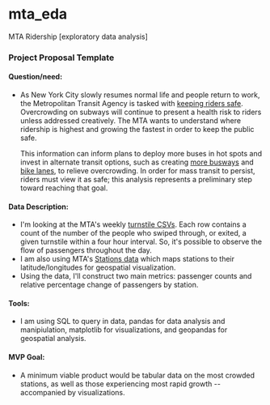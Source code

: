 # mta_eda
MTA Ridership [exploratory data analysis]

### Project Proposal Template

#### Question/need:

- As New York City slowly resumes normal life and people return to work, the Metropolitan Transit Agency is tasked with [keeping riders safe](https://www.wsj.com/articles/how-does-new-york-keep-transit-riders-safe-from-covid-19-trial-and-error-11609678802). Overcrowding on subways will continue to present a health risk to riders unless addressed creatively. The MTA wants to understand where ridership is highest and growing the fastest in order to keep the public safe. 

  This information can inform plans to deploy more buses in hot spots and invest in alternate transit options, such as creating [more busways](https://www.nytimes.com/2020/07/06/nyregion/mta-buses-nyc-coronavirus.html) and [bike lanes](https://www.nytimes.com/2021/01/28/nyregion/bike-brooklyn-bridge-de-blasio.html), to relieve overcrowding. In order for mass transit to persist, riders must view it as safe; this analysis represents a preliminary step toward reaching that goal.

#### Data Description:

- I'm looking at the MTA's weekly [turnstile CSVs](http://web.mta.info/developers/turnstile.html). Each row contains a count of the number of the people who swiped through, or exited, a given turnstile within a four hour interval. So, it's possible to observe the flow of passengers throughout the day. 
- I am also using MTA's [Stations data](http://web.mta.info/developers/developer-data-terms.html#data) which maps stations to their latitude/longitudes for geospatial visualization.
- Using the data, I'll construct two main metrics: passenger counts and relative percentage change of passengers by station.

#### Tools:

- I am using SQL to query in data, pandas for data analysis and manipiulation, matplotlib for visualizations, and geopandas for geospatial analysis.

#### MVP Goal:

- A minimum viable product would be tabular data on the most crowded stations, as well as those experiencing most rapid growth -- accompanied by visualizations.

<details class="details-reset details-overlay details-overlay-dark" id="jumpto-line-details-dialog" style="box-sizing: border-box; display: block;"><summary data-hotkey="l" aria-label="Jump to line" role="button" style="box-sizing: border-box; display: list-item; cursor: pointer; list-style: none;"></summary></details>
